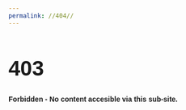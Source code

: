 ```yaml
---
permalink: //404//
---
```

<!DOCTYPE html>
<html>
<head></head>
<body style="font-family:Arial">
<title>403 - Forbidden [implosiv git client]</title>
<span><span><H1 style="font-size:42px">403</H1></span>
<span><h4>Forbidden - No content accesible via this sub-site.</h4><h5></h5></span></span>
</body>
</html>
